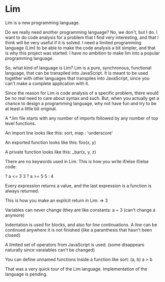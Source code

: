 # Lim

Lim is a new programming language.

Do we really need another programming language? No, we don't, but I do. I want to do code analysis for a problem that I find very
interesting, and that I think will be very useful if it is solved. I need a limited programming language  (Lim) to be able to make
the code analysis a bit simpler, and that is why this project was started. I have no ambition to make lim into a popular programming
language.

So, what kind of language is Lim? Lim is a pure, synchronous, functional language, that can be transpiled into JavaScript. It is meant
to be used together with other languages that transpiles into JavaScript, since you can't make a complete application with it.

Since the reason for Lim is code analysis of a specific problem, there would be no real need to care about syntax and such. But, when
you actually get a chance to design a programming language, why not have fun and try to be at least a little bit original.

A *.lim file starts with any number of imports followed by any number of top level functions.

An import line looks like this: sort, map : 'underscore'

An exported function looks like this: foo(x, y)

A private function looks like this: _bar(x, y, z)

There are no keywords used in Lim. This is how you write if/else if/else code:

? a <= 3
  3
? a >= 5
  5
: 4

Every expression returns a value, and the last expression is a function is always returned.

This is how you make an explicit return in Lim: => 3

Variables can never change (they are like constants: a = 3 (can't change a anymore)

Indentation is used for blocks, and also for line continuations. A line can be continued anywhere it is not finished (like a paranthesis that hasn't been closed)

A limited set of operators from JavaScript is used. (some disappears naturally since varaiables can't be changed)

You can define unnamed functions inside a function like sort: (a, b) a > b

That was a very quick tour of the Lim language. Implementation of the language is pending.
